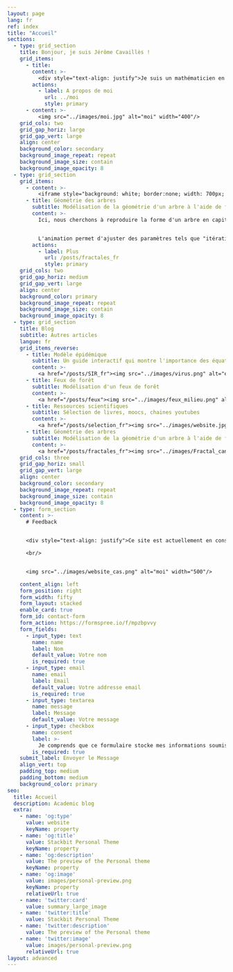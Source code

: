 ```yaml
---
layout: page
lang: fr
ref: index
title: "Accueil"
sections:
  - type: grid_section
    title: Bonjour, je suis Jérôme Cavaillès !
    grid_items:
      - title: 
        content: >-
          <div style="text-align: justify">Je suis un mathématicien en doctorat en biologie/écologie. Ma recherche se concentre sur le développement de modèles mathématiques pour comprendre la structure des écosystèmes face aux changements environnementaux. Mon objectif ultime est de contribuer à une théorie transdisciplinaire des systèmes dans des environnements changeants. Ma question principale est la suivante : quelles stratégies les organismes emploient-ils pour prospérer dans des environnements dynamiques ? Mon approche consiste à modeliser des problèmes spécifiques dans des domaines comme l'écologie, idéalement avec des applications pratiques pour la vie quotidienne. Pas à pas, j'espère assimiler différents concepts, tels que la résilience ou l'autorégulation, dans un cadre mathématique plus général.</div>
        actions:
          - label: A propos de moi
            url: ../moi
            style: primary
      - content: >-
          <img src="../images/moi.jpg" alt="moi" width="400"/>
    grid_cols: two
    grid_gap_horiz: large
    grid_gap_vert: large
    align: center
    background_color: secondary
    background_image_repeat: repeat
    background_image_size: contain
    background_image_opacity: 8
  - type: grid_section
    grid_items:
      - content: >-
          <iframe style="background: white; border:none; width: 700px; height: 900px ; frameborder: 0 ; zoom: 0.8; -moz-transform: scale(0.8); -moz-transform-origin: 0 0;" scrolling="no" src="../../simulations/tree_central_fr.html" ></iframe>
      - title: Géométrie des arbres
        subtitle: Modélisation de la géométrie d'un arbre à l'aide de fractales.
        content: >-
          Ici, nous cherchons à reproduire la forme d'un arbre en capitalisant sur la similitude des processus de ramification à différentes échelles. En observant un arbre, nous constatons qu'à partir du tronc, de multiples branches émergent, chacune s'apparentant à un petit tronc donnant naissance à des branches plus petites. Ce principe récursif guide l'opération itérative, créant des branches de plus en plus petites.


          L'animation permet d'ajuster des paramètres tels que "itérations" pour dessiner plus de branches, "décroissance" pour signifier les différences d'échelle, et "angle" pour spécifier l'angle de ramification.
        actions:
          - label: Plus
            url: /posts/fractales_fr
            style: primary
    grid_cols: two
    grid_gap_horiz: medium
    grid_gap_vert: large
    align: center
    background_color: primary
    background_image_repeat: repeat
    background_image_size: contain
    background_image_opacity: 8
  - type: grid_section
    title: Blog
    subtitle: Autres articles
    langue: fr
    grid_items_reverse:
      - title: Modèle épidémique
        subtitle: Un guide interactif qui montre l'importance des équations différentielles.
        content: >- 
          <a href="/posts/SIR_fr"><img src="../images/virus.png" alt="epidemy"></a>
      - title: Feux de forêt
        subtitle: Modélisation d'un feux de forêt
        content: >- 
          <a href="/posts/feux"><img src="../images/feux_milieu.png" alt="forest fire"></a>
      - title: Ressources scientifiques
        subtitle: Sélection de livres, moocs, chaines youtubes
        content: >- 
          <a href="/posts/selection_fr"><img src="../images/website.jpg" alt="ressources"></a>
      - title: Géométrie des arbres
        subtitle: Modélisation de la géométrie d'un arbre à l'aide de fractales.
        content: >- 
          <a href="/posts/fractales_fr"><img src="../images/Fractal_canopy.svg.png" alt="tree fractal"></a>
    grid_cols: three
    grid_gap_horiz: small
    grid_gap_vert: large
    align: center
    background_color: secondary
    background_image_repeat: repeat
    background_image_size: contain
    background_image_opacity: 8
  - type: form_section
    content: >-
      # Feedback


      <div style="text-align: justify">Ce site est actuellement en construction, et j'apprécie grandement tous les opinions et conseils pour améliorer sa clarté et sa pédagogie. N'hésitez pas à partager vos idées d'articles ou de nouvelles simulations. Je serais enchanté d'interagir avec vous afin de les intégrer au site. Merci d'avance pour votre contribution !</div>      

      <br/>      


      <img src="../images/website_cas.png" alt="moi" width="500"/>

    content_align: left
    form_position: right
    form_width: fifty
    form_layout: stacked
    enable_card: true
    form_id: contact-form
    form_action: https://formspree.io/f/mpzbpvvy
    form_fields:
      - input_type: text
        name: name
        label: Nom
        default_value: Votre nom
        is_required: true
      - input_type: email
        name: email
        label: Email
        default_value: Votre addresse email
        is_required: true
      - input_type: textarea
        name: message
        label: Message
        default_value: Votre message
      - input_type: checkbox
        name: consent
        label: >-
          Je comprends que ce formulaire stocke mes informations soumises pour que je puisse être contacté.
        is_required: true
    submit_label: Envoyer le Message
    align_vert: top
    padding_top: medium
    padding_bottom: medium
    background_color: primary
seo:
  title: Accueil
  description: Academic blog
  extra:
    - name: 'og:type'
      value: website
      keyName: property
    - name: 'og:title'
      value: Stackbit Personal Theme
      keyName: property
    - name: 'og:description'
      value: The preview of the Personal theme
      keyName: property
    - name: 'og:image'
      value: images/personal-preview.png
      keyName: property
      relativeUrl: true
    - name: 'twitter:card'
      value: summary_large_image
    - name: 'twitter:title'
      value: Stackbit Personal Theme
    - name: 'twitter:description'
      value: The preview of the Personal theme
    - name: 'twitter:image'
      value: images/personal-preview.png
      relativeUrl: true
layout: advanced
---
```



<!-- Global site tag (gtag.js) - Google Analytics -->
<script async src="https://www.googletagmanager.com/gtag/js?id=G-VPTWJKGKTG"></script>
<script>
  window.dataLayer = window.dataLayer || [];
  function gtag(){dataLayer.push(arguments);}
  gtag('js', new Date());

  gtag('config', 'G-VPTWJKGKTG');
</script>
